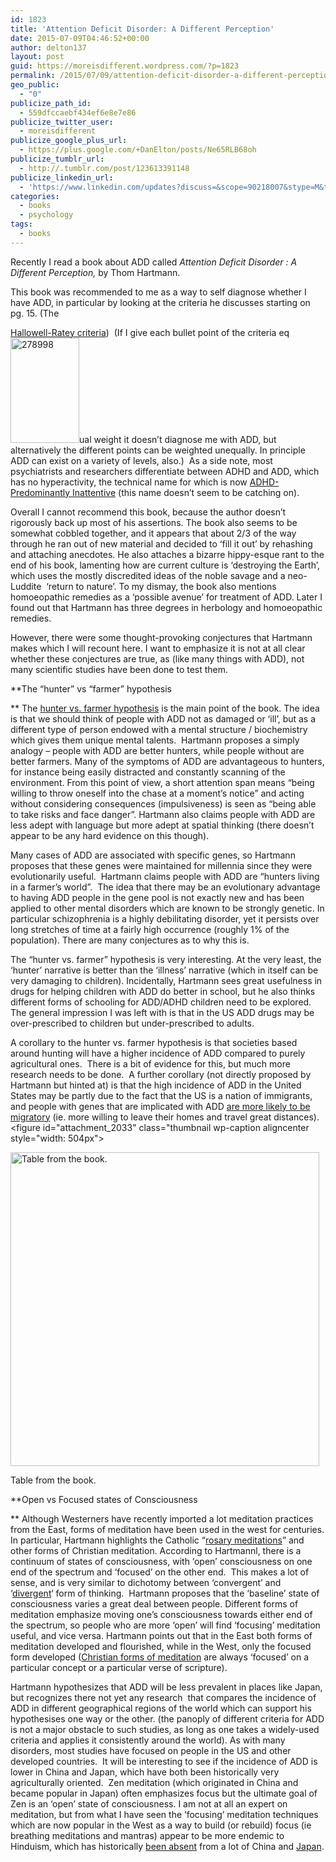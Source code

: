 ```yaml
---
id: 1823
title: 'Attention Deficit Disorder: A Different Perception'
date: 2015-07-09T04:46:52+00:00
author: delton137
layout: post
guid: https://moreisdifferent.wordpress.com/?p=1823
permalink: /2015/07/09/attention-deficit-disorder-a-different-perception/
geo_public:
  - "0"
publicize_path_id:
  - 559dfccaebf434ef6e8e7e86
publicize_twitter_user:
  - moreisdifferent
publicize_google_plus_url:
  - https://plus.google.com/+DanElton/posts/Ne65RLB68oh
publicize_tumblr_url:
  - http://.tumblr.com/post/123613391148
publicize_linkedin_url:
  - 'https://www.linkedin.com/updates?discuss=&scope=90218007&stype=M&topic=6024770521395187713&type=U&a=maeP'
categories:
  - books
  - psychology
tags:
  - books
---
```

Recently I read a book about ADD called _Attention Deficit Disorder : A Different Perception,_ by Thom Hartmann.

<!--more-->This book was recommended to me as a way to self diagnose whether I have ADD, in particular by looking at the criteria he discusses starting on pg. 15. (The 

[Hallowell-Ratey criteria](http://douglascootey.com/2007/05/hallowell-and-rateys-diagnostic.html))  (If I give each bullet point of the criteria eq[<img class=" wp-image-1828 alignright" src="http://www.danielcelton.com/wp-content/uploads/2015/07/278998.jpg?w=192" alt="278998" width="110" height="168" />](http://www.danielcelton.com/wp-content/uploads/2015/07/278998.jpg)ual weight it doesn&#8217;t diagnose me with ADD, but alternatively the different points can be weighted unequally. In principle ADD can exist on a variety of levels, also.)  As a side note, most psychiatrists and researchers differentiate between ADHD and ADD, which has no hyperactivity, the technical name for which is now [ADHD-Predominantly Inattentive](https://en.wikipedia.org/wiki/Attention_deficit_hyperactivity_disorder_predominantly_inattentive) (this name doesn&#8217;t seem to be catching on).

Overall I cannot recommend this book, because the author doesn&#8217;t rigorously back up most of his assertions. The book also seems to be somewhat cobbled together, and it appears that about 2/3 of the way through he ran out of new material and decided to &#8216;fill it out&#8217; by rehashing and attaching anecdotes. He also attaches a bizarre hippy-esque rant to the end of his book, lamenting how are current culture is &#8216;destroying the Earth&#8217;, which uses the mostly discredited ideas of the noble savage and a neo-Luddite  &#8216;return to nature&#8217;. To my dismay, the book also mentions homoeopathic remedies as a &#8216;possible avenue&#8217; for treatment of ADD. Later I found out that Hartmann has three degrees in herbology and homoeopathic remedies.

However, there were some thought-provoking conjectures that Hartmann makes which I will recount here. I want to emphasize it is not at all clear whether these conjectures are true, as (like many things with ADD), not many scientific studies have been done to test them.

**The &#8220;hunter&#8221; vs &#8220;farmer&#8221; hypothesis
  
** The [hunter vs. farmer hypothesis](https://en.wikipedia.org/wiki/Hunter_vs._farmer_hypothesis) is the main point of the book. The idea is that we should think of people with ADD not as damaged or &#8216;ill&#8217;, but as a different type of person endowed with a mental structure / biochemistry which gives them unique mental talents.  Hartmann proposes a simply analogy &#8211; people with ADD are better hunters, while people without are better farmers. Many of the symptoms of ADD are advantageous to hunters, for instance being easily distracted and constantly scanning of the environment. From this point of view, a short attention span means &#8220;being willing to throw oneself into the chase at a moment&#8217;s notice&#8221; and acting without considering consequences (impulsiveness) is seen as &#8220;being able to take risks and face danger&#8221;. Hartmann also claims people with ADD are less adept with language but more adept at spatial thinking (there doesn&#8217;t appear to be any hard evidence on this though).

Many cases of ADD are associated with specific genes, so Hartmann proposes that these genes were maintained for millennia since they were evolutionarily useful.  Hartmann claims people with ADD are &#8220;hunters living in a farmer&#8217;s world&#8221;.  The idea that there may be an evolutionary advantage to having ADD people in the gene pool is not exactly new and has been applied to other mental disorders which are known to be strongly genetic. In particular schizophrenia is a highly debilitating disorder, yet it persists over long stretches of time at a fairly high occurrence (roughly 1% of the population). There are many conjectures as to why this is.

The &#8220;hunter vs. farmer&#8221; hypothesis is very interesting. At the very least, the &#8216;hunter&#8217; narrative is better than the &#8216;illness&#8217; narrative (which in itself can be very damaging to children). Incidentally, Hartmann sees great usefulness in drugs for helping children with ADD do better in school, but he also thinks different forms of schooling for ADD/ADHD children need to be explored. The general impression I was left with is that in the US ADD drugs may be over-prescribed to children but under-prescribed to adults.

A corollary to the hunter vs. farmer hypothesis is that societies based around hunting will have a higher incidence of ADD compared to purely agricultural ones.  There is a bit of evidence for this, but much more research needs to be done.  A further corollary (not directly proposed by Hartmann but hinted at) is that the high incidence of ADD in the United States may be partly due to the fact that the US is a nation of immigrants, and people with genes that are implicated with ADD [are more likely to be migratory](http://www.ehbonline.org/article/S1090-5138%2899%2900015-X/abstract) (ie. more willing to leave their homes and travel great distances).<figure id="attachment_2033" class="thumbnail wp-caption aligncenter style="width: 504px">

[<img class=" wp-image-2033" src="http://www.danielcelton.com/wp-content/uploads/2015/08/addtable.png?w=295" alt="Table from the book. " width="494" height="502" srcset="http://www.moreisdifferent.com/wp-content/uploads/2015/08/addtable.png 632w, http://www.moreisdifferent.com/wp-content/uploads/2015/08/addtable-295x300.png 295w" sizes="(max-width: 494px) 100vw, 494px" />](http://www.danielcelton.com/wp-content/uploads/2015/08/addtable.png)<figcaption class="caption wp-caption-text">Table from the book.</figcaption></figure> 

**Open vs Focused states of Consciousness
  
** Although Westerners have recently imported a lot meditation practices from the East, forms of meditation have been used in the west for centuries. In particular, Hartmann highlights the Catholic &#8220;[rosary meditations](https://en.wikipedia.org/wiki/Rosary_devotions_and_spirituality#Meditation_and_contemplation)&#8221; and other forms of Christian meditation. According to Hartmannl, there is a continuum of states of consciousness, with &#8216;open&#8217; consciousness on one end of the spectrum and &#8216;focused&#8217; on the other end.  This makes a lot of sense, and is very similar to dichotomy between &#8216;convergent&#8217; and &#8216;[divergent](https://en.wikipedia.org/wiki/Divergent_thinking)&#8216; form of thinking.  Hartmann proposes that the &#8216;baseline&#8217; state of consciousness varies a great deal between people. Different forms of meditation emphasize moving one&#8217;s consciousness towards either end of the spectrum, so people who are more &#8216;open&#8217; will find &#8216;focusing&#8217; meditation useful, and vice versa. Hartmann points out that in the East both forms of meditation developed and flourished, while in the West, only the focused form developed ([Christian forms of meditation](https://en.wikipedia.org/wiki/Christian_meditation) are always &#8216;focused&#8217; on a particular concept or a particular verse of scripture).

Hartmann hypothesizes that ADD will be less prevalent in places like Japan, but recognizes there not yet any research  that compares the incidence of ADD in different geographical regions of the world which can support his hypothesises one way or the other. (the panoply of different criteria for ADD is not a major obstacle to such studies, as long as one takes a widely-used criteria and applies it consistently around the world). As with many disorders, most studies have focused on people in the US and other developed countries.  It will be interesting to see if the incidence of ADD is lower in China and Japan, which have both been historically very agriculturally oriented.  Zen meditation (which originated in China and became popular in Japan) often emphasizes focus but the ultimate goal of Zen is an &#8216;open&#8217; state of consciousness. I am not at all an expert on meditation, but from what I have seen the &#8216;focusing&#8217; meditation techniques which are now popular in the West as a way to build (or rebuild) focus (ie breathing meditations and mantras) appear to be more endemic to Hinduism, which has historically [been absent](https://en.wikipedia.org/wiki/Hinduism_in_China) from a lot of China and [Japan](https://en.wikipedia.org/wiki/Hinduism_in_Japan).